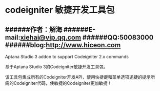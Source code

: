 codeigniter 敏捷开发工具包
=================

######作者：解海
######E-mail:xiehai@vip.qq.com
######QQ:50083000
######blog:http://www.hiceon.com
-------------

Aptana Studio 3 addon to support Codeigniter 2.x commands

基于Aptana Studio 3的Codeigniter敏捷开发工具包。

该工具包集成所有的Codeigniter开发API，使用快捷键和菜单选项迅捷的提示所需的Codeigniter代码，使敏捷的Codeigniter更加敏捷！